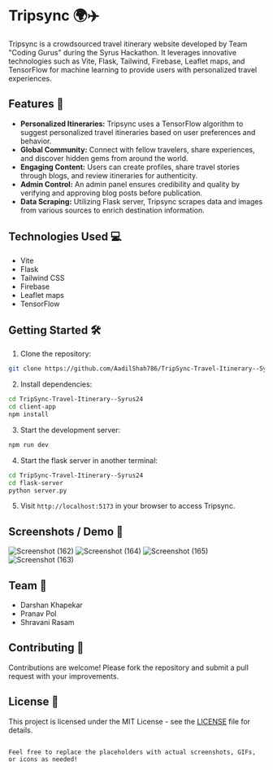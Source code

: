 # Tripsync 🌍✈️

Tripsync is a crowdsourced travel itinerary website developed by Team "Coding Gurus" during the Syrus Hackathon. It leverages innovative technologies such as Vite, Flask, Tailwind, Firebase, Leaflet maps, and TensorFlow for machine learning to provide users with personalized travel experiences.

## Features 🚀

- **Personalized Itineraries:** Tripsync uses a TensorFlow algorithm to suggest personalized travel itineraries based on user preferences and behavior.
- **Global Community:** Connect with fellow travelers, share experiences, and discover hidden gems from around the world.
- **Engaging Content:** Users can create profiles, share travel stories through blogs, and review itineraries for authenticity.
- **Admin Control:** An admin panel ensures credibility and quality by verifying and approving blog posts before publication.
- **Data Scraping:** Utilizing Flask server, Tripsync scrapes data and images from various sources to enrich destination information.

## Technologies Used 💻

- Vite
- Flask
- Tailwind CSS
- Firebase
- Leaflet maps
- TensorFlow

## Getting Started 🛠️

1. Clone the repository:

```bash
git clone https://github.com/AadilShah786/TripSync-Travel-Itinerary--Syrus24.git
```

2. Install dependencies:

```bash
cd TripSync-Travel-Itinerary--Syrus24
cd client-app
npm install
```

3. Start the development server:

```bash
npm run dev
```
4. Start the flask server in another terminal:

```bash
cd TripSync-Travel-Itinerary--Syrus24
cd flask-server
python server.py
```

5. Visit `http://localhost:5173` in your browser to access Tripsync.

## Screenshots / Demo 📸
![Screenshot (162)](https://github.com/AadilShah786/TripSync-Travel-Itinerary--Syrus24/assets/143866318/0ec46bc0-e1ac-40e5-9d09-e93b7c4223de)
![Screenshot (164)](https://github.com/AadilShah786/TripSync-Travel-Itinerary--Syrus24/assets/143866318/d26de895-0c0e-4612-aff8-6ac235de8761)
![Screenshot (165)](https://github.com/AadilShah786/TripSync-Travel-Itinerary--Syrus24/assets/143866318/27788507-9ac6-47bd-b95a-3ee51afd7751)
![Screenshot (163)](https://github.com/AadilShah786/TripSync-Travel-Itinerary--Syrus24/assets/143866318/1f3426b3-12f8-411e-bdba-b5faca94ba58)

## Team 👥

- Darshan Khapekar
- Pranav Pol
- Shravani Rasam

## Contributing 🤝

Contributions are welcome! Please fork the repository and submit a pull request with your improvements.

## License 📝

This project is licensed under the MIT License - see the [LICENSE](LICENSE) file for details.
```

Feel free to replace the placeholders with actual screenshots, GIFs, or icons as needed!
